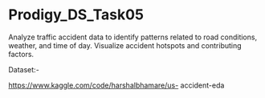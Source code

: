 # Prodigy_DS_Task05
Analyze traffic accident data to identify patterns related to road conditions, weather, and time of day. Visualize accident hotspots and contributing factors.

Dataset:-

https://www.kaggle.com/code/harshalbhamare/us- accident-eda
